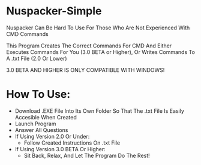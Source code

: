 # Nuspacker-Simple

Nuspacker Can Be Hard To Use For Those Who Are Not Experienced With CMD Commands

This Program Creates The Correct Commands For CMD And Either Executes Commands For You (3.0 BETA or Higher), Or Writes Commands To A .txt File (2.0 Or Lower)

3.0 BETA AND HIGHER IS ONLY COMPATIBLE WITH WINDOWS!

# How To Use:

- Download .EXE File Into Its Own Folder So That The .txt File Is Easily Accesible When Created
- Launch Program
- Answer All Questions
- If Using Version 2.0 Or Under:
    - Follow Created Instructions On .txt File
- If Using Version 3.0 BETA Or Higher:
    - Sit Back, Relax, And Let The Program Do The Rest! 
